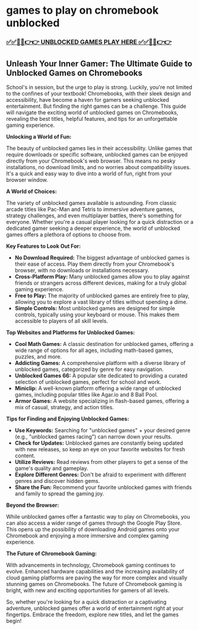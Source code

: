 # games to play on chromebook unblocked

### [✅✅🔴🔴👉👉 UNBLOCKED GAMES PLAY HERE ✅✅🔴🔴👉👉](https://topstoryindia.com)

## Unleash Your Inner Gamer: The Ultimate Guide to Unblocked Games on Chromebooks

School's in session, but the urge to play is strong. Luckily, you're not limited to the confines of your textbook! Chromebooks, with their sleek design and accessibility, have become a haven for gamers seeking unblocked entertainment. But finding the right games can be a challenge. This guide will navigate the exciting world of unblocked games on Chromebooks, revealing the best titles, helpful features, and tips for an unforgettable gaming experience.

**Unlocking a World of Fun:**

The beauty of unblocked games lies in their accessibility. Unlike games that require downloads or specific software, unblocked games can be enjoyed directly from your Chromebook's web browser. This means no pesky installations, no download limits, and no worries about compatibility issues. It's a quick and easy way to dive into a world of fun, right from your browser window.

**A World of Choices:**

The variety of unblocked games available is astounding. From classic arcade titles like Pac-Man and Tetris to immersive adventure games, strategy challenges, and even multiplayer battles, there's something for everyone. Whether you're a casual player looking for a quick distraction or a dedicated gamer seeking a deeper experience, the world of unblocked games offers a plethora of options to choose from.

**Key Features to Look Out For:**

* **No Download Required:** The biggest advantage of unblocked games is their ease of access. Play them directly from your Chromebook's browser, with no downloads or installations necessary.
* **Cross-Platform Play:** Many unblocked games allow you to play against friends or strangers across different devices, making for a truly global gaming experience.
* **Free to Play:** The majority of unblocked games are entirely free to play, allowing you to explore a vast library of titles without spending a dime.
* **Simple Controls:** Most unblocked games are designed for simple controls, typically using your keyboard or mouse. This makes them accessible to players of all skill levels.

**Top Websites and Platforms for Unblocked Games:**

* **Cool Math Games:** A classic destination for unblocked games, offering a wide range of options for all ages, including math-based games, puzzles, and more.
* **Addicting Games:** A comprehensive platform with a diverse library of unblocked games, categorized by genre for easy navigation.
* **Unblocked Games 66:** A popular site dedicated to providing a curated selection of unblocked games, perfect for school and work.
* **Miniclip:** A well-known platform offering a wide range of unblocked games, including popular titles like Agar.io and 8 Ball Pool.
* **Armor Games:** A website specializing in flash-based games, offering a mix of casual, strategy, and action titles.

**Tips for Finding and Enjoying Unblocked Games:**

* **Use Keywords:** Searching for "unblocked games" + your desired genre (e.g., "unblocked games racing") can narrow down your results.
* **Check for Updates:** Unblocked games are constantly being updated with new releases, so keep an eye on your favorite websites for fresh content.
* **Utilize Reviews:** Read reviews from other players to get a sense of the game's quality and gameplay.
* **Explore Different Genres:** Don't be afraid to experiment with different genres and discover hidden gems.
* **Share the Fun:** Recommend your favorite unblocked games with friends and family to spread the gaming joy.

**Beyond the Browser:**

While unblocked games offer a fantastic way to play on Chromebooks, you can also access a wider range of games through the Google Play Store.  This opens up the possibility of downloading Android games onto your Chromebook and enjoying a more immersive and complex gaming experience.

**The Future of Chromebook Gaming:**

With advancements in technology, Chromebook gaming continues to evolve. Enhanced hardware capabilities and the increasing availability of cloud gaming platforms are paving the way for more complex and visually stunning games on Chromebooks. The future of Chromebook gaming is bright, with new and exciting opportunities for gamers of all levels.

So, whether you're looking for a quick distraction or a captivating adventure, unblocked games offer a world of entertainment right at your fingertips. Embrace the freedom, explore new titles, and let the games begin! 
